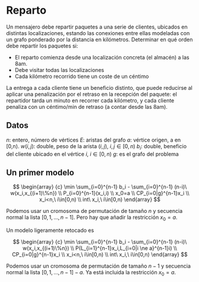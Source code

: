 # Reparto

Un mensajero debe repartir paquetes a una serie de clientes, ubicados en distintas localizaciones, estando las conexiones entre ellas modeladas con un grafo ponderado por la distancia en kilómetros. Determinar en qué orden debe repartir los paquetes si:

 - El reparto comienza desde una localización concreta (el almacén) a las 8am.
 - Debe visitar todas las localizaciones
 - Cada kilómetro recorrido tiene un coste de un céntimo

La entrega a cada cliente tiene un beneficio distinto, que puede reducirse al aplicar una penalización por el retraso en la recepción del paquete: el repartidor tarda un minuto en recorrer cada kilómetro, y cada cliente penaliza con un céntimo/min de retraso (a contar desde las 8am).

## Datos

$n$: entero, número de vértices
$E$: aristas del grafo
$a$: vértice origen, a en [0,n).
$w(i,j)$: double, peso de la arista $(i,j)$, $i,j \in [0,n)$
$b_i$: double, beneficio del cliente ubicado en el vértice $i$, $i \in [0,n)$
$g$: es el grafo del problema

## Un primer modelo

$$
\begin{array} {c}
\min \sum_{i=0}^{n-1} b_i - \sum_{i=0}^{n-1} (n-i)\ w(x_i,x_{(i+1)\%n}) \\
P_{i=0}^{n-1}(x_i,i) \\
x_0=a \\
CP_{i=0|g}^{n-1}x_i \\
x_i<n,\ i\in[0,n) \\
int\ x_i,\ i\in[0,n)
\end{array} 
$$

Podemos usar un cromosoma de permutación de tamaño $n$ y secuencia normal la lista $[0,1,…,n-1]$. Pero hay que añadir la restricción $x_0=a$.

Un modelo ligeramente retocado es

$$
\begin{array} {c}
\min \sum_{i=0}^{n-1} b_i - \sum_{i=0}^{n-1} (n-i)\ w(x_i,x_{(i+1)\%n}) \\
P(L_{i=1}^{n-1}x_i,L_{i=0|i \ne a}^{n-1}i) \\
CP_{i=0|g}^{n-1}x_i \\
x_i<n,\ i\in[0,n) \\
int\ x_i,\ i\in[0,n)
\end{array} 
$$

Podemos usar un cromosoma de permutación de tamaño $n-1$ y secuencia normal la lista $[0,1,…,n-1]-a$. Ya está incluida la restricción $x_0=a$.
